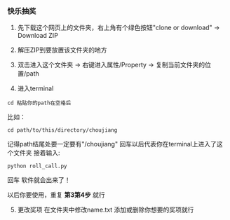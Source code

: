 ### 快乐抽奖

1. 先下载这个网页上的文件夹，右上角有个绿色按钮"clone or download" -> Download ZIP

2. 解压ZIP到要放置该文件夹的地方

3. 双击进入这个文件夹 -> 右键进入属性/Property -> 复制当前文件夹的位置/path

4. 进入terminal
```
cd 粘贴你的path在空格后
```
比如：
```
cd path/to/this/directory/choujiang
```
记得path结尾处要一定要有"/choujiang"
回车以后代表你在terminal上进入了这个文件夹
接着输入:
```
python roll_call.py
```
回车
软件就会出来了！

以后你要使用，重复 __第3第4步__ 就行

5. 更改奖项
在文件夹中修改name.txt
添加或删除你想要的奖项就行

